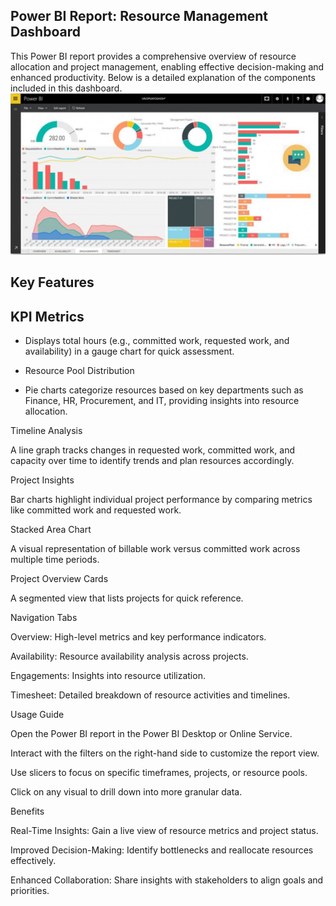 Power BI Report: Resource Management Dashboard
--


This Power BI report provides a comprehensive overview of resource allocation and project management, enabling effective decision-making and enhanced productivity. Below is a detailed explanation of the components included in this dashboard.
![Alt text](./power-bi-wide.jpg)


Key Features
--

KPI Metrics
--

* Displays total hours (e.g., committed work, requested work, and availability) in a gauge chart for quick assessment.

* Resource Pool Distribution

* Pie charts categorize resources based on key departments such as Finance, HR, Procurement, and IT, providing insights into resource allocation.

Timeline Analysis

A line graph tracks changes in requested work, committed work, and capacity over time to identify trends and plan resources accordingly.

Project Insights

Bar charts highlight individual project performance by comparing metrics like committed work and requested work.

Stacked Area Chart

A visual representation of billable work versus committed work across multiple time periods.

Project Overview Cards

A segmented view that lists projects for quick reference.

Navigation Tabs

Overview: High-level metrics and key performance indicators.

Availability: Resource availability analysis across projects.

Engagements: Insights into resource utilization.

Timesheet: Detailed breakdown of resource activities and timelines.

Usage Guide

Open the Power BI report in the Power BI Desktop or Online Service.

Interact with the filters on the right-hand side to customize the report view.

Use slicers to focus on specific timeframes, projects, or resource pools.

Click on any visual to drill down into more granular data.

Benefits

Real-Time Insights: Gain a live view of resource metrics and project status.

Improved Decision-Making: Identify bottlenecks and reallocate resources effectively.

Enhanced Collaboration: Share insights with stakeholders to align goals and priorities.
